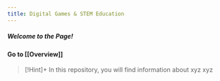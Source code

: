```yaml
---
title: Digital Games & STEM Education
---
```


##### Welcome to the Page!


#### Go to [[Overview]]


> [!Hint]+
>In this repository, you will find information about xyz xyz
>
>

